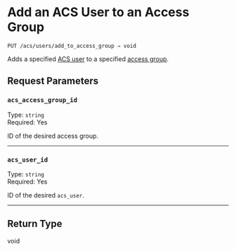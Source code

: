 # Add an ACS User to an Access Group

```
PUT /acs/users/add_to_access_group ⇒ void
```

Adds a specified [ACS user](https://docs.seam.co/latest/capability-guides/access-systems/user-management) to a specified [access group](https://docs.seam.co/latest/capability-guides/access-systems/assigning-users-to-access-groups).

## Request Parameters

### `acs_access_group_id`

Type: `string`\
Required: Yes

ID of the desired access group.

---

### `acs_user_id`

Type: `string`\
Required: Yes

ID of the desired `acs_user`.

---

## Return Type

void

